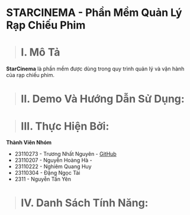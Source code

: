 # STARCINEMA - Phần Mềm Quản Lý Rạp Chiếu Phim

> # I. Mô Tả

**StarCinema** là phần mềm được dùng trong quy trình quản lý và vận hành của rạp chiếu phim.

> # II. Demo Và Hướng Dẫn Sử Dụng:

> # III. Thực Hiện Bởi:

**Thành Viên Nhóm**
+ 23110273 - Trương Nhất Nguyên - [GitHub](https://github.com/Nnguyen-dev2805)
+ 23110207 - Nguyễn Hoàng Hà - 
+ 23110222 - Nghiêm Quang Huy
+ 23110304 - Đặng Ngọc Tài
+ 2311     - Nguyễn Tấn Yên


> # IV. Danh Sách Tính Năng:

